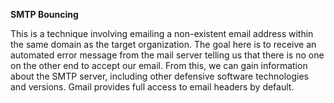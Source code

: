 **SMTP Bouncing**

This is a technique involving emailing a non-existent email address within the same domain as the target organization. The goal here is to receive an automated error message from the mail server telling us that there is no one on the other end to accept our email. From this, we can gain information about the SMTP server, including other defensive software technologies and versions. Gmail provides full access to email headers by default.



